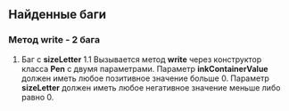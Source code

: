 Найденные баги
-----------------
### Метод write - 2 бага
1. Баг с **sizeLetter** 
  1.1 Вызывается метод **write** через конструктор класса **Pen** с двумя параметрами. Параметр **inkContainerValue** должен иметь любое      позитивное значение больше 0. Параметр **sizeLetter** должен иметь любое негативное значение меньше либо равно 0. 
